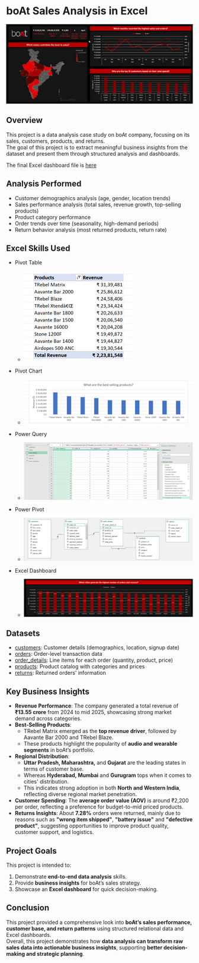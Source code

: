 # boAt Sales Analysis in Excel

<img src="/Screenshots/dashboard_overview.gif">


## Overview  
This project is a data analysis case study on boAt company, focusing on its sales, customers, products, and returns.  
The goal of this project is to extract meaningful business insights from the dataset and present them through structured analysis and dashboards.

The final Excel dashboard file is [here](boat_sales_analysis.xlsx)


## Analysis Performed  
- Customer demographics analysis (age, gender, location trends)
- Sales performance analysis (total sales, revenue growth, top-selling products)
- Product category performance
- Order trends over time (seasonality, high-demand periods)
- Return behavior analysis (most returned products, return rate)


## Excel Skills Used
- Pivot Table
  - <img src="/Screenshots/pivot_table.png" width="294" height="244">  
  
- Pivot Chart
  - <img src="/Screenshots/pivot_chart.png">  
  
- Power Query
  - <img src="/Screenshots/power_query.png">  
  
- Power Pivot
  - <img src="/Screenshots/data_model.png">  
  
- Excel Dashboard
  - <img src="/Screenshots/dashboard_overview_3.png">  


## Datasets
- [customers](/Datasets/customers.csv): Customer details (demographics, location, signup date)
- [orders](/Datasets/orders.csv): Order-level transaction data
- [order_details](/Datasets/order_details.csv): Line items for each order (quantity, product, price)
- [products](/Datasets/products.csv): Product catalog with categories and prices
- [returns](/Datasets/returns.csv): Returned orders' information


## Key Business Insights
- **Revenue Performance**: The company generated a total revenue of **₹13.55 crore** from 2024 to mid 2025, showcasing strong market demand across categories.
- **Best-Selling Products**:
  - TRebel Matrix emerged as the **top revenue driver**, followed by Aavante Bar 2000 and TRebel Blaze.
  - These products highlight the popularity of **audio and wearable segments** in boAt’s portfolio.
- **Regional Distribution**:
  - **Uttar Pradesh, Maharashtra,** and **Gujarat** are the leading states in terms of customer base.
  - Whereas **Hyderabad, Mumbai** and **Gurugram** tops when it comes to cities' distribution.
  - This indicates strong adoption in both **North and Western India**, reflecting diverse regional market penetration.
- **Customer Spending**: The **average order value (AOV)** is around ₹2,200 per order, reflecting a preference for budget-to-mid priced products.
- **Returns Insights**: About **7.28%** orders were returned, mainly due to reasons such as **"wrong item shipped"**, **"battery issue"** and **"defective product"**, suggesting opportunities to improve product quality, customer support, and logistics.


## Project Goals
This project is intended to:
1. Demonstrate **end-to-end data analysis** skills.
2. Provide **business insights** for boAt’s sales strategy.
3. Showcase an **Excel dashboard** for quick decision-making.

## Conclusion
This project provided a comprehensive look into **boAt’s sales performance, customer base, and return patterns** using structured relational data and Excel dashboards.  
Overall, this project demonstrates how **data analysis can transform raw sales data into actionable business insights**, supporting **better decision-making and strategic planning**.
